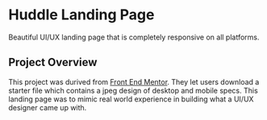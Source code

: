 # Huddle Landing Page
Beautiful UI/UX landing page that is completely responsive on all platforms.

## Project Overview
This project was durived from [Front End Mentor](https://frontendmentor.io). They let users download a starter file which contains a jpeg design of desktop and mobile specs. This landing page was to mimic real world experience in building what a UI/UX designer came up with.
